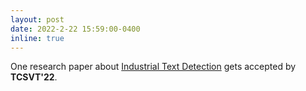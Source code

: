 ```yaml
---
layout: post
date: 2022-2-22 15:59:00-0400
inline: true
---
```


<!-- - One research paper about [Scene Text Recognition](https://arxiv.org/abs/2203.03382) is accepted by **CVPR'23**. -->
One research paper about [Industrial Text Detection](https://ieeexplore.ieee.org/abstract/document/9726175) gets accepted by **TCSVT'22**.
